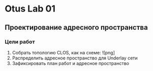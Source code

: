 # Otus Lab 01

## Проектирование адресного пространства

### Цели работ

1. Собрать топологию CLOS, как на схеме:
![png]
2. Распределить адресное пространство для Underlay сети
3. Зафиксировать план работ и адресное пространство
